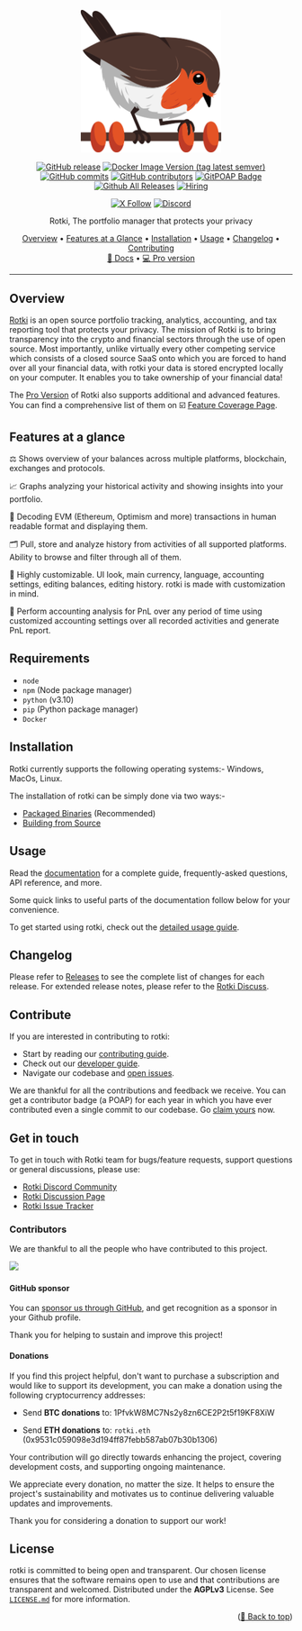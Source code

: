 <div id="top"></div>

<p align="center">
<img src="https://raw.githubusercontent.com/rotki/rotki/develop/frontend/app/public/assets/images/rotkehlchen_no_text.png" alt="An open source portfolio tracker, accounting and analytics tool that protects your privacy" width="250">
</p>


<div align="center">

[![GitHub release](https://img.shields.io/github/release/rotki/rotki.svg)](https://GitHub.com/rotki/rotki/releases/)
[![Docker Image Version (tag latest semver)](https://img.shields.io/docker/v/rotki/rotki/latest?label=Docker)](https://hub.docker.com/layers/rotki/rotki/dev/images/sha256-acbd52985ccea0fb42820a655d994312d322a0895ee5777733582b017a89f3b0?context=explore)
[![GitHub commits](https://img.shields.io/github/commits-since/rotki/rotki/latest.svg)](https://GitHub.com/rotki/rotki/commit/)
[![GitHub contributors](https://img.shields.io/github/contributors/rotki/rotki.svg?style=flat)](https://github.com/rotki/rotki/graphs/contributors)
[![GitPOAP Badge](https://public-api.gitpoap.io/v1/repo/rotki/rotki/badge)](https://www.gitpoap.io/gh/rotki/rotki)
[![Github All Releases](https://img.shields.io/github/downloads/rotki/rotki/total.svg)](https://GitHub.com/rotki/rotki/releases/)
[![Hiring](https://img.shields.io/badge/Hiring-Open-brightgreen)](https://rotki.com/jobs/)


[![X Follow](https://img.shields.io/twitter/follow/rotkiapp)](https://twitter.com/rotkiapp)
[![Discord](https://img.shields.io/discord/657906918408585217.svg?label=&logo=discord&logoColor=ffffff&color=7389D8&labelColor=6A7EC2)](https://discord.gg/aGCxHG7)

</div>

<p align="center">
  Rotki, The portfolio manager that protects your privacy
</p>

<p align="center">
  <a href="#overview">Overview</a> •
  <a href="#features-at-a-glance">Features at a Glance</a> •
  <a href="#installation">Installation</a> •
  <a href="#usage">Usage</a> •
  <a href="#changelog">Changelog</a> •
  <a href="#contribute">Contributing</a>
  <br/>
  <a href="https://rotki.readthedocs.io/en/latest/" target="_blank">📖 Docs</a> •
  <a href="https://rotki.com/checkout/plan" target="_blank">💻 Pro version</a>
</p>

---

## Overview
[Rotki](https://rotki.com/) is an open source portfolio tracking, analytics, accounting, and tax reporting tool that protects your privacy.  The mission of Rotki is to bring transparency into the crypto and financial sectors through the use of open source. Most importantly, unlike virtually every other competing service which consists of a closed source SaaS onto which you are forced to hand over all your financial data, with rotki your data is stored encrypted locally on your computer. It enables you to take ownership of your financial data!

The [Pro Version](https://rotki.com/checkout/plan) of Rotki also supports additional and advanced features. You can find a comprehensive list of them on ☑️ [Feature Coverage Page](https://rotki.com/products/details).

## Features at a glance

:balance_scale: Shows overview of your balances across multiple platforms, blockchain, exchanges and protocols.

:chart_with_upwards_trend: Graphs analyzing your historical activity and showing insights into your portfolio.

:microscope: Decoding EVM (Ethereum, Optimism and more) transactions in human readable format and displaying them.

:card_index_dividers: Pull, store and analyze history from activities of all supported platforms. Ability to browse and filter through all of them.

:toolbox: Highly customizable. UI look, main currency, language, accounting settings, editing balances, editing history. rotki is made with customization in mind.

:receipt: Perform accounting analysis for PnL over any period of time using customized accounting settings over all recorded activities and generate PnL report.

## Requirements

* `node`
* `npm` (Node package manager)
* `python` (v3.10)
* `pip` (Python package manager)
* `Docker`

## Installation
Rotki currently supports the following operating systems:- Windows, MacOs, Linux.

The installation of rotki can be simply done via two ways:-
- [Packaged Binaries](https://rotki.readthedocs.io/en/latest/installation_guide.html#packaged-binaries) (Recommended)
- [Building from Source](https://rotki.readthedocs.io/en/latest/installation_guide.html#build-from-source)

## Usage

Read the [documentation](https://rotki.readthedocs.io/en/latest/) for a complete guide, frequently-asked questions, API reference, and more.

Some quick links to useful parts of the documentation follow below for your convenience.

To get started using rotki, check out the [detailed usage guide](https://rotki.readthedocs.io/en/latest/usage_guide.html).

## Changelog

Please refer to [Releases](https://rotki.readthedocs.io/en/latest/changelog.html) to see the complete list of changes for each release. For extended release notes, please refer to the [Rotki Discuss](https://github.com/rotki/rotki/releases).


## Contribute

If you are interested in contributing to rotki:

- Start by reading our [contributing guide](CONTRIBUTING.md).
- Check out our [developer guide](https://rotki.readthedocs.io/en/latest/contribute.html).
- Navigate our codebase and [open issues](https://github.com/rotki/rotki/issues).

We are thankful for all the contributions and feedback we receive. You can get a contributor badge (a POAP) for each year in which you have ever contributed even a single commit to our codebase. Go [claim yours](https://www.gitpoap.io/rp/62) now.

## Get in touch

To get in touch with Rotki team for bugs/feature requests, support questions or general discussions, please use:

- [Rotki Discord Community](https://discord.gg/aGCxHG7)
- [Rotki Discussion Page](https://github.com/rotki/rotki/discussions)
- [Rotki Issue Tracker](https://github.com/rotki/rotki/issues)

### Contributors

We are thankful to all the people who have contributed to this project.

<a href="https://github.com/rotki/rotki/graphs/contributors">
  <img src="https://contrib.rocks/image?repo=rotki/rotki&max=999&anon=1&columns=12" />
</a>

#### GitHub sponsor

You can [sponsor us through GitHub](https://github.com/sponsors/rotki/), and get recognition as a sponsor in your Github profile.

Thank you for helping to sustain and improve this project!

#### Donations
If you find this project helpful, don't want to purchase a subscription and would like to support its development, you can make a donation using the following cryptocurrency addresses:

- Send **BTC donations** to: 1PfvkW8MC7Ns2y8zn6CE2P2t5f19KF8XiW

- Send **ETH donations** to: `rotki.eth` (0x9531c059098e3d194ff87febb587ab07b30b1306)

Your contribution will go directly towards enhancing the project, covering development costs, and supporting ongoing maintenance.

We appreciate every donation, no matter the size. It helps to ensure the project's sustainability and motivates us to continue delivering valuable updates and improvements.

Thank you for considering a donation to support our work!

## License

rotki is committed to being open and transparent. Our chosen license ensures that the software remains open to use and that contributions are transparent and welcomed. Distributed under the **AGPLv3** License. See [`LICENSE.md`](https://github.com/rotki/rotki/blob/develop/LICENSE.md) for more information.

<p align="right">(<a href="#top">🔼 Back to top</a>)</p>
